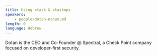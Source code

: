 ```yaml
---
title: Using xtask & xtaskops
speakers:
    - people/dotan-nahum.md
length: 0
language: Hebrew
---
```


Dotan is the CEO and Co-Founder @ Spectral, a Check Point company focused on developer-first security.


